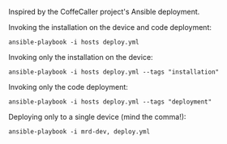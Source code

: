 Inspired by the CoffeCaller project's Ansible deployment.

Invoking the installation on the device and code deployment:

    ansible-playbook -i hosts deploy.yml

Invoking only the installation on the device:

    ansible-playbook -i hosts deploy.yml --tags "installation"

Invoking only the code deployment:

    ansible-playbook -i hosts deploy.yml --tags "deployment"

Deploying only to a single device (mind the comma!):

    ansible-playbook -i mrd-dev, deploy.yml
